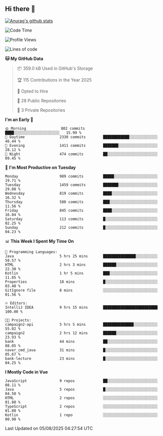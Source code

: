 ## Hi there 👋

[![Anurag's github stats](https://github-readme-stats.vercel.app/api?username=Songwonseok)](https://github.com/anuraghazra/github-readme-stats)



<!--START_SECTION:waka-->
![Code Time](http://img.shields.io/badge/Code%20Time-3%2C680%20hrs%202%20mins-blue)

![Profile Views](http://img.shields.io/badge/Profile%20Views-0-blue)

![Lines of code](https://img.shields.io/badge/From%20Hello%20World%20I%27ve%20Written-34.8%20million%20lines%20of%20code-blue)

**🐱 My GitHub Data** 

> 📦 359.0 kB Used in GitHub's Storage 
 > 
> 🏆 115 Contributions in the Year 2025
 > 
> 💼 Opted to Hire
 > 
> 📜 28 Public Repositories 
 > 
> 🔑 3 Private Repositories 
 > 
**I'm an Early 🐤** 

```text
🌞 Morning                802 commits         ████░░░░░░░░░░░░░░░░░░░░░   15.99 % 
🌆 Daytime                2330 commits        ████████████░░░░░░░░░░░░░   46.44 % 
🌃 Evening                1411 commits        ███████░░░░░░░░░░░░░░░░░░   28.12 % 
🌙 Night                  474 commits         ██░░░░░░░░░░░░░░░░░░░░░░░   09.45 % 
```
📅 **I'm Most Productive on Tuesday** 

```text
Monday                   989 commits         █████░░░░░░░░░░░░░░░░░░░░   19.71 % 
Tuesday                  1459 commits        ███████░░░░░░░░░░░░░░░░░░   29.08 % 
Wednesday                819 commits         ████░░░░░░░░░░░░░░░░░░░░░   16.32 % 
Thursday                 580 commits         ███░░░░░░░░░░░░░░░░░░░░░░   11.56 % 
Friday                   845 commits         ████░░░░░░░░░░░░░░░░░░░░░   16.84 % 
Saturday                 113 commits         █░░░░░░░░░░░░░░░░░░░░░░░░   02.25 % 
Sunday                   212 commits         █░░░░░░░░░░░░░░░░░░░░░░░░   04.23 % 
```


📊 **This Week I Spent My Time On** 

```text
💬 Programming Languages: 
Java                     5 hrs 25 mins       ███████████████░░░░░░░░░░   58.57 % 
HTML                     2 hrs 3 mins        ██████░░░░░░░░░░░░░░░░░░░   22.30 % 
Kotlin                   1 hr 5 mins         ███░░░░░░░░░░░░░░░░░░░░░░   11.85 % 
Properties               18 mins             █░░░░░░░░░░░░░░░░░░░░░░░░   03.40 % 
GitIgnore file           8 mins              ░░░░░░░░░░░░░░░░░░░░░░░░░   01.56 % 

🔥 Editors: 
IntelliJ IDEA            9 hrs 15 mins       █████████████████████████   100.00 % 

🐱‍💻 Projects: 
campaign2-api            5 hrs 5 mins        ██████████████░░░░░░░░░░░   55.02 % 
campaign2                2 hrs 12 mins       ██████░░░░░░░░░░░░░░░░░░░   23.93 % 
bank                     44 mins             ██░░░░░░░░░░░░░░░░░░░░░░░   08.05 % 
naver_cmd_java           31 mins             █░░░░░░░░░░░░░░░░░░░░░░░░   05.67 % 
bank-lecture             23 mins             █░░░░░░░░░░░░░░░░░░░░░░░░   04.25 % 
```

**I Mostly Code in Vue** 

```text
JavaScript               9 repos             ██░░░░░░░░░░░░░░░░░░░░░░░   08.11 % 
Java                     5 repos             █░░░░░░░░░░░░░░░░░░░░░░░░   04.50 % 
HTML                     2 repos             ░░░░░░░░░░░░░░░░░░░░░░░░░   01.80 % 
TypeScript               2 repos             ░░░░░░░░░░░░░░░░░░░░░░░░░   01.80 % 
Kotlin                   1 repo              ░░░░░░░░░░░░░░░░░░░░░░░░░   00.90 % 
```




 Last Updated on 05/08/2025 04:27:54 UTC
<!--END_SECTION:waka-->
